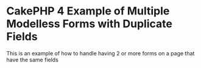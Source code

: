 # CakePHP 4 Example of Multiple Modelless Forms with Duplicate Fields

This is an example of how to handle having 2 or more forms on a page that have the same fields
